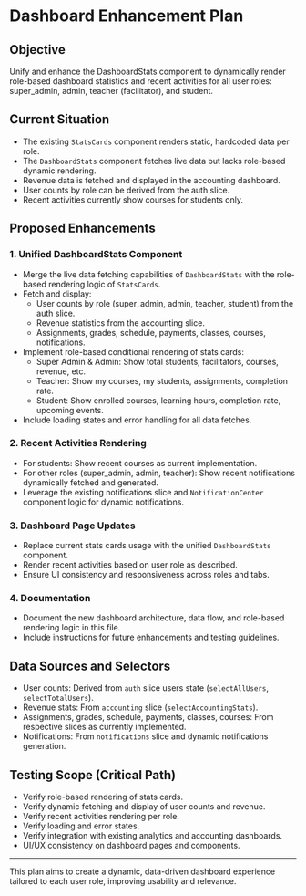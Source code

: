 # Dashboard Enhancement Plan

## Objective
Unify and enhance the DashboardStats component to dynamically render role-based dashboard statistics and recent activities for all user roles: super_admin, admin, teacher (facilitator), and student.

## Current Situation
- The existing `StatsCards` component renders static, hardcoded data per role.
- The `DashboardStats` component fetches live data but lacks role-based dynamic rendering.
- Revenue data is fetched and displayed in the accounting dashboard.
- User counts by role can be derived from the auth slice.
- Recent activities currently show courses for students only.

## Proposed Enhancements

### 1. Unified DashboardStats Component
- Merge the live data fetching capabilities of `DashboardStats` with the role-based rendering logic of `StatsCards`.
- Fetch and display:
  - User counts by role (super_admin, admin, teacher, student) from the auth slice.
  - Revenue statistics from the accounting slice.
  - Assignments, grades, schedule, payments, classes, courses, notifications.
- Implement role-based conditional rendering of stats cards:
  - Super Admin & Admin: Show total students, facilitators, courses, revenue, etc.
  - Teacher: Show my courses, my students, assignments, completion rate.
  - Student: Show enrolled courses, learning hours, completion rate, upcoming events.
- Include loading states and error handling for all data fetches.

### 2. Recent Activities Rendering
- For students: Show recent courses as current implementation.
- For other roles (super_admin, admin, teacher): Show recent notifications dynamically fetched and generated.
- Leverage the existing notifications slice and `NotificationCenter` component logic for dynamic notifications.

### 3. Dashboard Page Updates
- Replace current stats cards usage with the unified `DashboardStats` component.
- Render recent activities based on user role as described.
- Ensure UI consistency and responsiveness across roles and tabs.

### 4. Documentation
- Document the new dashboard architecture, data flow, and role-based rendering logic in this file.
- Include instructions for future enhancements and testing guidelines.

## Data Sources and Selectors
- User counts: Derived from `auth` slice users state (`selectAllUsers`, `selectTotalUsers`).
- Revenue stats: From `accounting` slice (`selectAccountingStats`).
- Assignments, grades, schedule, payments, classes, courses: From respective slices as currently implemented.
- Notifications: From `notifications` slice and dynamic notifications generation.

## Testing Scope (Critical Path)
- Verify role-based rendering of stats cards.
- Verify dynamic fetching and display of user counts and revenue.
- Verify recent activities rendering per role.
- Verify loading and error states.
- Verify integration with existing analytics and accounting dashboards.
- UI/UX consistency on dashboard pages and components.

---

This plan aims to create a dynamic, data-driven dashboard experience tailored to each user role, improving usability and relevance.
